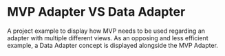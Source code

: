# MVP Adapter VS Data Adapter

A project example to display how MVP needs to be used regarding an adapter with multiple different views. 
As an opposing and less efficient example, a Data Adapter concept is displayed alongside the MVP Adapter.
